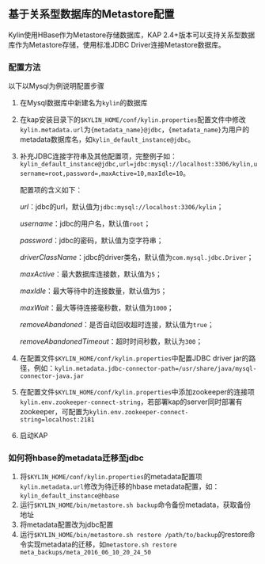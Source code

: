 ## 基于关系型数据库的Metastore配置
Kylin使用HBase作为Metastore存储数据库，KAP 2.4+版本可以支持关系型数据库作为Metastore存储，使用标准JDBC Driver连接Metastore数据库。

### 配置方法
以下以Mysql为例说明配置步骤
1. 在Mysql数据库中新建名为`kylin`的数据库

2. 在kap安装目录下的`$KYLIN_HOME/conf/kylin.properties`配置文件中修改`kylin.metadata.url`为`{metadata_name}@jdbc`，`{metadata_name}`为用户的metadata数据库名，如`kylin_default_instance@jdbc`。

3. 补充JDBC连接字符串及其他配置项，完整例子如：`kylin_default_instance@jdbc,url=jdbc:mysql://localhost:3306/kylin,username=root,password=,maxActive=10,maxIdle=10`。

   配置项的含义如下：

     *url*：jdbc的url，默认值为`jdbc:mysql://localhost:3306/kylin`；

     *username*：jdbc的用户名，默认值`root`；

     *password*：jdbc的密码，默认值为空字符串；

     *driverClassName*：jdbc的driver类名，默认值为`com.mysql.jdbc.Driver`；

     *maxActive*：最大数据库连接数，默认值为`5`；

     *maxIdle*：最大等待中的连接数量，默认值为`5`；

     *maxWait*：最大等待连接毫秒数，默认值为`1000`；

     *removeAbandoned*：是否自动回收超时连接，默认值为`true`；

     *removeAbandonedTimeout*：超时时间秒数，默认为`300`；

4. 在配置文件`$KYLIN_HOME/conf/kylin.properties`中配置JDBC driver jar的路径，例如：`kylin.metadata.jdbc-connector-path=/usr/share/java/mysql-connector-java.jar`

5. 在配置文件`$KYLIN_HOME/conf/kylin.properties`中添加zookeeper的连接项`kylin.env.zookeeper-connect-string`，若部署kap的server同时部署有
   zookeeper，可配置为`kylin.env.zookeeper-connect-string=localhost:2181`

6. 启动KAP

###  如何将hbase的metadata迁移至jdbc
1. 将`$KYLIN_HOME/conf/kylin.properties`的metadata配置项`kylin.metadata.url`修改为待迁移的hbase metadata配置，如：`kylin_default_instance@hbase`
2. 运行`$KYLIN_HOME/bin/metastore.sh backup`命令备份metadata，获取备份地址
3. 将metadata配置改为jdbc配置
4. 运行`$KYLIN_HOME/bin/metastore.sh restore /path/to/backup`的restore命令实现metadata的迁移，如`metastore.sh restore meta_backups/meta_2016_06_10_20_24_50`

